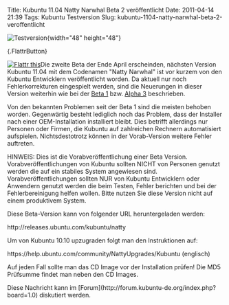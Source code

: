 Title: Kubuntu 11.04 Natty Narwhal Beta 2 veröffentlicht
Date: 2011-04-14 21:39
Tags: Kubuntu Testversion
Slug: kubuntu-1104-natty-narwhal-beta-2-veroffentlicht

![Testversion](http://wiki.kubuntu-de.org/images/Testsoftware48x48.png){width="48"
height="48"}

[](http://www.kubuntu-de.org/nachrichten/kubuntu/kubuntu-testversion/2070-kubuntu-11-04-natty-narwhal-beta-2-veroeffentlicht){.FlattrButton}  

<noscript><a href="http://flattr.com/thing/168671/Kubuntu-11-04-Natty-Narwhal-Beta-2-veroffentlicht" target="_blank">  

![Flattr
this](http://api.flattr.com/button/flattr-badge-large.png "Flattr this")</a></noscript>Die
zweite Beta der Ende April erscheinden, nächsten Version Kubuntu 11.04
mit dem Codenamen "Natty Narwhal" ist vor kurzem von den Kubuntu
Entwicklern veröffentlicht worden. Da aktuell nur noch Fehlerkorrekturen
eingespielt werden, sind die Neuerungen in dieser Version weiterhin wie
bei der [Beta
1](http://wiki.kubuntu-de.org/Team:Redaktion/Nachrichten/Kubuntu_Natty_11.04_Beta_1_erschienen)
bzw. [Alpha
3](http://wiki.kubuntu-de.org/Team:Redaktion/Nachrichten/Kubuntu_11.04_Natty_Narwhal_Alpha_3_ver%C3%B6ffentlicht)
beschrieben.

</p>
Von den bekannten Problemen seit der Beta 1 sind die meisten behoben
worden. Gegenwärtig besteht lediglich noch das Problem, dass der
Installer nach einer OEM-Installation installiert bleibt. Dies betrifft
allerdings nur Personen oder Firmen, die Kubuntu auf zahlreichen
Rechnern automatisiert aufspielen. Nichtsdestotrotz können in der
Vorab-Version weitere Fehler auftreten.

</p>
<!--break--><!--break-->

HINWEIS: Dies ist die Vorabveröffentlichung einer Beta Version.
Vorabveröffentlichungen von Kubuntu sollten NICHT von Personen genutzt
werden die auf ein stabiles System angewiesen sind.
Vorabveröffentlichungen sollten NUR von Kubuntu Entwicklern oder
Anwendern genutzt werden die beim Testen, Fehler berichten und bei der
Fehlerbereinigung helfen wollen. Bitte nutzen Sie diese Version nicht
auf einem produktivem System.

</p>
Diese Beta-Version kann von folgender URL heruntergeladen werden:

</p>
     http://releases.ubuntu.com/kubuntu/natty 

Um von Kubuntu 10.10 upzugraden folgt man den Instruktionen auf:

</p>
     https://help.ubuntu.com/community/NattyUpgrades/Kubuntu (englisch) 

Auf jeden Fall sollte man das CD Image vor der Installation prüfen! Die
MD5 Prüfsumme findet man neben den CD Images.

</p>
Diese Nachricht kann im
[Forum](http://forum.kubuntu-de.org/index.php?board=1.0) diskutiert
werden.

</p>

